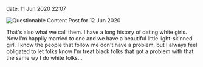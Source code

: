 date: 11 Jun 2020 22:07

![Questionable Content Post for 12 Jun 2020](https://questionablecontent.net/comics/4285.png)

That's also what we call them. I have a long history of dating white girls. Now
I'm happily married to one and we have a beautiful little light-skinned girl. I
know the people that follow me don't have a problem, but I always feel
obligated to let folks know I'm treat black folks that got a problem with that
the same wy I do white folks...
